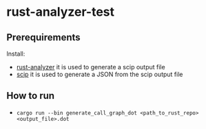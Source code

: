 # rust-analyzer-test

## Prerequirements

Install:
- [rust-analyzer](https://rust-analyzer.github.io/book/installation.html) it is used to generate a scip output file
- [scip](https://github.com/sourcegraph/scip) it is used to generate a JSON from the scip output file  

## How to run

- `cargo run --bin generate_call_graph_dot <path_to_rust_repo> <output_file>.dot`
